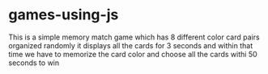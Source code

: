 # games-using-js
This is a simple memory match game which has 8 different color card pairs organized randomly 
it displays all the cards for 3 seconds and within that time we have to memorize the card color and choose all the cards withi 50 seconds to win

